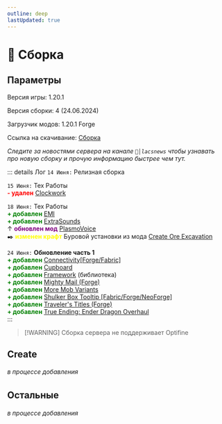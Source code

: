 ```yaml
---
outline: deep
lastUpdated: true
---
```


# 🔮 Сборка
## Параметры 

Версия игры: 1.20.1

Версия сборки: 4 (24.06.2024) 

Загрузчик модов: 1.20.1 Forge

Ссылка на скачивание: [Сборка](https://cdn.discordapp.com/attachments/1147016520128528435/1254861242540232745/mods.rar?ex=667b081a&is=6679b69a&hm=6d69270eea2acd183611bffb3d8325c2e1509eb8c0ea034e65d852c066a70776&) 

*Следите за новостями сервера на канале `📰│lacsnews` чтобы узнавать про новую сборку и прочую  информацию быстрее чем тут.*

::: details Лог
`14 Июня:` Релизная сборка 

`15 Июня:`  Тех Работы <br />
**<span style="color: red;">- удален</span>** [Clockwork](https://www.curseforge.com/minecraft/mc-mods/create-clockwork) 

`18 Июня:`  Тех Работы <br />
**<span style="color: green;">+ добавлен</span>** [EMI](https://www.curseforge.com/minecraft/mc-mods/emi)<br />
**<span style="color: green;">+ добавлен</span>** [ExtraSounds ](https://www.curseforge.com/minecraft/mc-mods/extrasounds-forge) <br />
↑  **<span style="color: purple;">обновлен мод</span>** [PlasmoVoice](https://www.curseforge.com/minecraft/mc-mods/plasmo-voice) <br /> 
✒️ **<span style="color: yellow;">изменен крафт</span>** Буровой установки из мода  [Create Ore Excavation ](https://www.curseforge.com/minecraft/mc-mods/create-ore-excavation)<br />

`24 Июня:`  **Обновление часть 1**<br />
**<span style="color: green;">+ добавлен</span>** [Connectivity\[Forge/Fabric\]](https://www.curseforge.com/minecraft/mc-mods/connectivity) <br />
**<span style="color: green;">+ добавлен</span>** [Cupboard](https://www.curseforge.com/minecraft/mc-mods/cupboard) <br />
**<span style="color: green;">+ добавлен</span>** [Framework](https://www.curseforge.com/minecraft/mc-mods/framework)  (библиотека)<br />
**<span style="color: green;">+ добавлен</span>** [Mighty Mail (Forge)](https://www.curseforge.com/minecraft/mc-mods/mighty-mail) <br />
**<span style="color: green;">+ добавлен</span>** [More Mob Variants ](https://www.curseforge.com/minecraft/mc-mods/more-mob-variants)<br />
**<span style="color: green;">+ добавлен</span>** [Shulker Box Tooltip \[Fabric/Forge/NeoForge\]](https://www.curseforge.com/minecraft/mc-mods/shulkerboxtooltip) <br />
**<span style="color: green;">+ добавлен</span>** [Traveler's Titles (Forge) ](https://www.curseforge.com/minecraft/mc-mods/travelers-titles)<br />
**<span style="color: green;">+ добавлен</span>** [True Ending: Ender Dragon Overhaul ](https://modrinth.com/datapack/true-ending)<br />
:::

> [!WARNING] Сборка сервера не поддерживает Optifine 

## Create

###### *в процессе добавления*

<!-- место для скринов -->


## Остальные

###### *в процессе добавления*

<!-- место для скринов -->